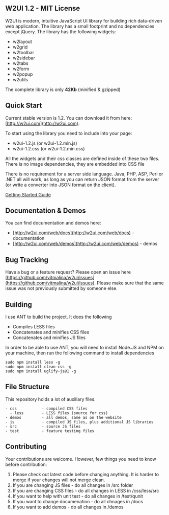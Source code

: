## W2UI 1.2 - MIT License

W2UI is modern, intuitive JavaScript UI library for building rich data-driven web application. The library has
a small footprint and no dependencies except jQuery. The library has the following widgets:

* w2layout
* w2grid
* w2toolbar
* w2sidebar
* w2tabs
* w2form
* w2popup
* w2utils

The complete library is only **42Kb** (minified & gzipped)


## Quick Start

Current stable version is 1.2. You can download it from here: [http://w2ui.com](http://w2ui.com).

To start using the library you need to include into your page:

- w2ui-1.2.js (or w2ui-1.2.min.js)
- w2ui-1.2.css (or w2ui-1.2.min.css)

All the widgets and their css classes are defined inside of these two files. There is no image dependencies, they are embedded
into CSS file

There is no requirement for a server side language. Java, PHP, ASP, Perl or .NET all will work, as long as you can return JSON
format from the server (or write a converter into JSON format on the client).

[Getting Started Guide](http://w2ui.com/web/get-started)


## Documentation & Demos

You can find documentation and demos here:

* [http://w2ui.com/web/docs](http://w2ui.com/web/docs) - documentation
* [http://w2ui.com/web/demos](http://w2ui.com/web/demos) - demos


## Bug Tracking

Have a bug or a feature request? Please open an issue here [https://github.com/vitmalina/w2ui/issues](https://github.com/vitmalina/w2ui/issues).
Please make sure that the same issue was not previously submitted by someone else.


## Building

I use ANT to build the project. It does the following

- Compiles LESS files
- Concatenates and minifies CSS files
- Concatenates and minifies JS files

In order to be able to use ANT, you will need to install Node.JS and NPM on your machine, then run the following command to install dependencies

```
sudo npm install less -g
sudo npm install clean-css -g
sudo npm install uglify-js@1 -g
```


## File Structure

This repository holds a lot of auxiliary files. 

```
- css 			- compiled CSS files 
  - less 		- LESS files (source for css)
- demos 		- all demos, same as on the website
- js 			- compiled JS files, plus additional JS libraries
- src 			- source JS files
- test 			- feature testing files
```


## Contributing

Your contributions are welcome. However, few things you need to know before contribution:

1. Please check out latest code before changing anything. It is harder to merge if your changes will not merge clean.
2. If you are changing JS files - do all changes in /src folder
3. If you are changing CSS files - do all changes in LESS in /css/less/src
4. If you want to help with unit test - do all changes in /test/qunit
5. If you want to change documenation - do all chnages in /docs
6. If you want to add demos - do all changes in /demos

